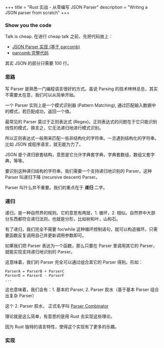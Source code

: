 +++
title = "Rust 实战 - 从零编写 JSON Parser"
description = "Writing a JSON parser from scratch"
+++

### Show you the code
Talk is cheap. 在进行 cheap talk 之前，先把代码放上：

- [JSON Parser 实现 (基于 parcomb)](https://github.com/py0x/parcomb/blob/main/examples/json.rs)
- [parcomb 完整代码](https://github.com/py0x/parcomb)

其实 JSON 的部分只需要 100 行。

### 思路
写 Parser 是熟悉一门编程语言很好的方式。虽说 Parsing 的技术林林总总，其实不需要太在意，我们可以从简单开始。

一个 Parser 实则上是一个模式识别器 (Pattern Matching), 通过匹配输入数据中的模式，若匹配成功，返回一个值。

最常见的 Parser 莫过于正则表达式 (Regex)。正则表达式的问题在于它只能识别线性的模式，换言之，它无法递归地进行模式识别。

所以正则表达式一般用来匹配一些非结构化的字符串。一旦遇到结构化的字符串，比如 JSON 或程序语言，就无能为力了。

JSON 是个递归嵌套结构，意思是它允许字典套字典，字典套数组，数组又套字典，等等。

要识别这种递归结构的字符串，我们需要一个支持递归地识别的 Parser。这种 Parser 叫递归下降 (recursive descent) Parser。

Parser 叫什么并不重要。我们的重点在于 **递归** 二字。

### 递归
递归，是一种自然界的规则。它的意思有两层，1. 循环，2. 相似。自然界中大部分东西都符合递归法则，也就是分形，比如树和叶，山和石。

有了递归，我们完全不需要 for/while 这种循环控制语句，就可以构造循环。只需要函数反复调用自己并更新调用参数即可。

如果我们把 Parser 表达为一个函数，那么只要在 Parser 里调用其它的 Parser，就能实现支持递归地识别的 Parser。

这意味着，我们的 Parser 完全可以通过组合其它的 Parser 得到。形如：

```
ParserA = ParserB + ParserC
ParserD = ParserE - ParserF
...
```

这也意味着，我们会有：1. 基本的 Parser,  2. Parser 胶水（基于基本 Parser 组合出复杂 Parser）

这个 2. Parser 胶水， 正式名字叫 [Parser Combinator](https://en.wikipedia.org/wiki/Parser_combinator)

理论就是这么简单，有意思的是用 Rust 去实现这些理论。

因为 Rust 独特的语言特性，使得这个实现有了更多的乐趣。

### 实现



